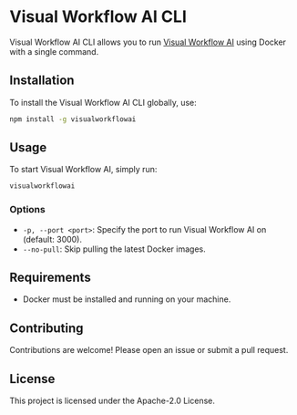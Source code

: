 # Visual Workflow AI CLI

Visual Workflow AI CLI allows you to run [Visual Workflow AI](https://visualworkflowai.ai) using Docker with a single command.

## Installation

To install the Visual Workflow AI CLI globally, use:

```bash
npm install -g visualworkflowai
```

## Usage

To start Visual Workflow AI, simply run:

```bash
visualworkflowai
```

### Options

- `-p, --port <port>`: Specify the port to run Visual Workflow AI on (default: 3000).
- `--no-pull`: Skip pulling the latest Docker images.

## Requirements

- Docker must be installed and running on your machine.

## Contributing

Contributions are welcome! Please open an issue or submit a pull request.

## License

This project is licensed under the Apache-2.0 License.
